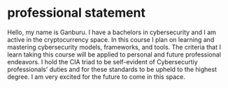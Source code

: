 <h1> professional statement </h1>
Hello, my name is Ganburu. I have a bachelors in cybersecurity and I am active in the cryptocurrency space. 
In this course I plan on learning and mastering cybersecurity models, frameworks, and tools. 
The criteria that I learn taking this course will be applied to personal and future professional endeavors. 
I hold the CIA triad to be self-evident of Cybersecurtiy professionals' duties and for these standards to be upheld to the highest degree. 
I am very excited for the future to come in this space.
